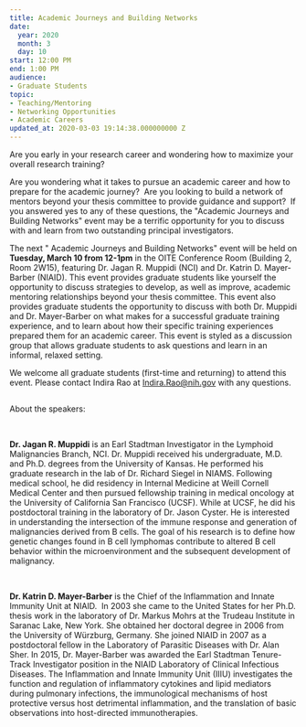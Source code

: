 ```yaml
---
title: Academic Journeys and Building Networks
date:
  year: 2020
  month: 3
  day: 10
start: 12:00 PM
end: 1:00 PM
audience:
- Graduate Students
topic:
- Teaching/Mentoring
- Networking Opportunities
- Academic Careers
updated_at: 2020-03-03 19:14:38.000000000 Z
---
```

Are you early in your research career and wondering how to maximize your
overall research training?

Are you wondering what it takes to pursue an academic career and how to
prepare for the academic journey?  Are you looking to build a network of
mentors beyond your thesis committee to provide guidance and support? 
If you answered yes to any of these questions, the "Academic Journeys
and Building Networks" event may be a terrific opportunity for you to
discuss with and learn from two outstanding principal investigators.

The next " Academic Journeys and Building Networks" event will be held
on **Tuesday, March 10 from 12-1pm** in the OITE Conference Room
(Building 2, Room 2W15), featuring Dr. Jagan R. Muppidi (NCI) and Dr.
Katrin D. Mayer-Barber (NIAID). This event provides graduate students
like yourself the opportunity to discuss strategies to develop, as well
as improve, academic mentoring relationships beyond your thesis
committee. This event also provides graduate students the opportunity to
discuss with both Dr. Muppidi and Dr. Mayer-Barber on what makes for a
successful graduate training experience, and to learn about how their
specific training experiences prepared them for an academic career. This
event is styled as a discussion group that allows graduate students to
ask questions and learn in an informal, relaxed setting.

We welcome all graduate students (first-time and returning) to attend
this event. Please contact Indira Rao at Indira.Rao@nih.gov with any
questions.

##   
 About the speakers:

 

**Dr. Jagan R. Muppidi** is an Earl Stadtman Investigator in the
Lymphoid Malignancies Branch, NCI. Dr. Muppidi received his
undergraduate, M.D. and Ph.D. degrees from the University of Kansas. He
performed his graduate research in the lab of Dr. Richard Siegel in
NIAMS. Following medical school, he did residency in Internal Medicine
at Weill Cornell Medical Center and then pursued fellowship training in
medical oncology at the University of California San Francisco (UCSF).
While at UCSF, he did his postdoctoral training in the laboratory of Dr.
Jason Cyster. He is interested in understanding the intersection of the
immune response and generation of malignancies derived from B cells. The
goal of his research is to define how genetic changes found in B cell
lymphomas contribute to altered B cell behavior within the
microenvironment and the subsequent development of malignancy.

 

**Dr. Katrin D. Mayer-Barber** is the Chief of the Inflammation and
Innate Immunity Unit at NIAID.  In 2003 she came to the United States
for her Ph.D. thesis work in the laboratory of Dr. Markus Mohrs at the
Trudeau Institute in Saranac Lake, New York. She obtained her doctoral
degree in 2006 from the University of Würzburg, Germany. She joined
NIAID in 2007 as a postdoctoral fellow in the Laboratory of Parasitic
Diseases with Dr. Alan Sher. In 2015, Dr. Mayer-Barber was awarded the
Earl Stadtman Tenure-Track Investigator position in the NIAID Laboratory
of Clinical Infectious Diseases. The Inflammation and Innate Immunity
Unit (IIIU) investigates the function and regulation of inflammatory
cytokines and lipid mediators during pulmonary infections, the
immunological mechanisms of host protective versus host detrimental
inflammation, and the translation of basic observations into
host-directed immunotherapies.

 
